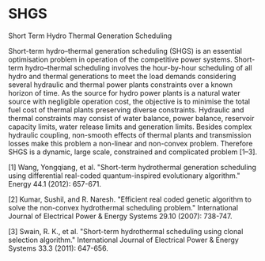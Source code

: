 # SHGS
Short Term Hydro Thermal Generation Scheduling

Short-term hydro–thermal generation scheduling (SHGS) is an essential optimisation problem in operation of the competitive power systems. Short-term hydro–thermal scheduling involves the hour-by-hour scheduling of all hydro and thermal generations to meet the load demands considering several hydraulic and thermal power plants constraints over a known horizon of time. As the source for hydro power plants is a natural water source with negligible operation cost, the objective is to minimise the total fuel cost of thermal plants preserving diverse constraints. Hydraulic and thermal constraints may consist of water balance, power balance, reservoir capacity limits, water release limits and generation limits. Besides complex hydraulic coupling, non-smooth effects of thermal plants and transmission losses make this problem a non-linear and non-convex problem. Therefore SHGS is a dynamic, large scale, constrained and complicated problem [1–3].

[1] Wang, Yongqiang, et al. "Short-term hydrothermal generation scheduling using differential real-coded quantum-inspired evolutionary algorithm." Energy 44.1 (2012): 657-671.

[2] Kumar, Sushil, and R. Naresh. "Efficient real coded genetic algorithm to solve the non-convex hydrothermal scheduling problem." International Journal of Electrical Power & Energy Systems 29.10 (2007): 738-747.

[3] Swain, R. K., et al. "Short-term hydrothermal scheduling using clonal selection algorithm." International Journal of Electrical Power & Energy Systems 33.3 (2011): 647-656.
